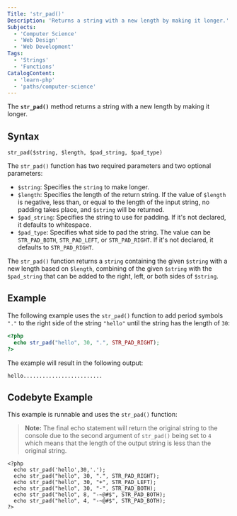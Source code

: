 ```yaml
---
Title: 'str_pad()'
Description: 'Returns a string with a new length by making it longer.'
Subjects:
  - 'Computer Science'
  - 'Web Design'
  - 'Web Development'
Tags:
  - 'Strings'
  - 'Functions'
CatalogContent:
  - 'learn-php'
  - 'paths/computer-science'
---
```


The **`str_pad()`** method returns a string with a new length by making it longer.

## Syntax

```pseudo
str_pad($string, $length, $pad_string, $pad_type)
```

The `str_pad()` function has two required parameters and two optional parameters:

- `$string`: Specifies the `string` to make longer.
- `$length`: Specifies the length of the return string. If the value of `$length` is negative, less than, or equal to the length of the input string, no padding takes place, and `$string` will be returned.
- `$pad_string`: Specifies the string to use for padding. If it's not declared, it defaults to whitespace.
- `$pad_type`: Specifies what side to pad the string. The value can be `STR_PAD_BOTH`, `STR_PAD_LEFT`, or `STR_PAD_RIGHT`. If it's not declared, it defaults to `STR_PAD_RIGHT`.

The `str_pad()` function returns a `string` containing the given `$string` with a new length based on `$length`, combining of the given `$string` with the `$pad_string` that can be added to the right, left, or both sides of `$string`.


## Example

The following example uses the `str_pad()` function to add period symbols `"."` to the right side of the string `"hello"` until the string has the length of `30`:


```php
<?php
  echo str_pad("hello", 30, ".", STR_PAD_RIGHT);
?>
```

The example will result in the following output:

```shell
hello.........................
```

## Codebyte Example

This example is runnable and uses the `str_pad()` function:

> **Note:** The final echo statement will return the original string to the console due to the second argument of `str_pad()` being set to `4` which means that the length of the output string is less than the original string.

```codebyte/php
<?php
  echo str_pad('hello',30,'.');
  echo str_pad("hello", 30, ".", STR_PAD_RIGHT);
  echo str_pad("hello", 30, "+", STR_PAD_LEFT);
  echo str_pad("hello", 30, "-", STR_PAD_BOTH);
  echo str_pad("hello", 8, "-~@#$", STR_PAD_BOTH);
  echo str_pad("hello", 4, "-~@#$", STR_PAD_BOTH);
?>
```
